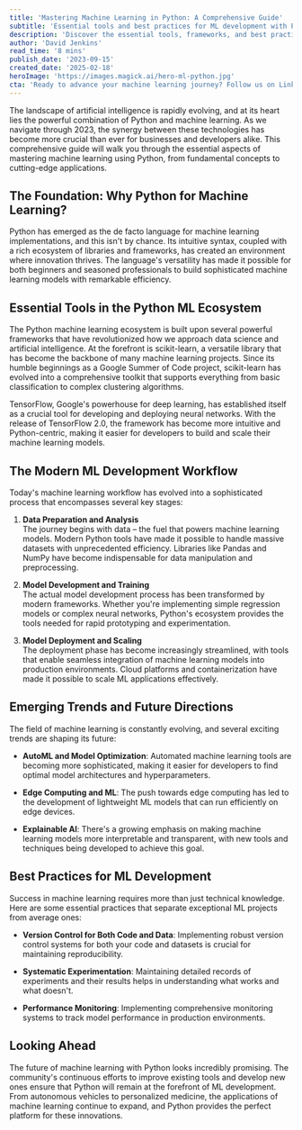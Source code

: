 ```yaml
---
title: 'Mastering Machine Learning in Python: A Comprehensive Guide'
subtitle: 'Essential tools and best practices for ML development with Python in 2023'
description: 'Discover the essential tools, frameworks, and best practices for mastering machine learning with Python. From fundamental concepts to cutting-edge applications, learn how to leverage Python's powerful ecosystem for building sophisticated ML models.'
author: 'David Jenkins'
read_time: '8 mins'
publish_date: '2023-09-15'
created_date: '2025-02-18'
heroImage: 'https://images.magick.ai/hero-ml-python.jpg'
cta: 'Ready to advance your machine learning journey? Follow us on LinkedIn for daily insights, tips, and updates on the latest developments in ML and Python programming.'
---
```


The landscape of artificial intelligence is rapidly evolving, and at its heart lies the powerful combination of Python and machine learning. As we navigate through 2023, the synergy between these technologies has become more crucial than ever for businesses and developers alike. This comprehensive guide will walk you through the essential aspects of mastering machine learning using Python, from fundamental concepts to cutting-edge applications.

## The Foundation: Why Python for Machine Learning?

Python has emerged as the de facto language for machine learning implementations, and this isn't by chance. Its intuitive syntax, coupled with a rich ecosystem of libraries and frameworks, has created an environment where innovation thrives. The language's versatility has made it possible for both beginners and seasoned professionals to build sophisticated machine learning models with remarkable efficiency.

## Essential Tools in the Python ML Ecosystem

The Python machine learning ecosystem is built upon several powerful frameworks that have revolutionized how we approach data science and artificial intelligence. At the forefront is scikit-learn, a versatile library that has become the backbone of many machine learning projects. Since its humble beginnings as a Google Summer of Code project, scikit-learn has evolved into a comprehensive toolkit that supports everything from basic classification to complex clustering algorithms.

TensorFlow, Google's powerhouse for deep learning, has established itself as a crucial tool for developing and deploying neural networks. With the release of TensorFlow 2.0, the framework has become more intuitive and Python-centric, making it easier for developers to build and scale their machine learning models.

## The Modern ML Development Workflow

Today's machine learning workflow has evolved into a sophisticated process that encompasses several key stages:

1. **Data Preparation and Analysis**  
   The journey begins with data – the fuel that powers machine learning models. Modern Python tools have made it possible to handle massive datasets with unprecedented efficiency. Libraries like Pandas and NumPy have become indispensable for data manipulation and preprocessing.

2. **Model Development and Training**  
   The actual model development process has been transformed by modern frameworks. Whether you're implementing simple regression models or complex neural networks, Python's ecosystem provides the tools needed for rapid prototyping and experimentation.

3. **Model Deployment and Scaling**  
   The deployment phase has become increasingly streamlined, with tools that enable seamless integration of machine learning models into production environments. Cloud platforms and containerization have made it possible to scale ML applications effectively.

## Emerging Trends and Future Directions

The field of machine learning is constantly evolving, and several exciting trends are shaping its future:

- **AutoML and Model Optimization**: Automated machine learning tools are becoming more sophisticated, making it easier for developers to find optimal model architectures and hyperparameters.

- **Edge Computing and ML**: The push towards edge computing has led to the development of lightweight ML models that can run efficiently on edge devices.

- **Explainable AI**: There's a growing emphasis on making machine learning models more interpretable and transparent, with new tools and techniques being developed to achieve this goal.

## Best Practices for ML Development

Success in machine learning requires more than just technical knowledge. Here are some essential practices that separate exceptional ML projects from average ones:

- **Version Control for Both Code and Data**: Implementing robust version control systems for both your code and datasets is crucial for maintaining reproducibility.

- **Systematic Experimentation**: Maintaining detailed records of experiments and their results helps in understanding what works and what doesn't.

- **Performance Monitoring**: Implementing comprehensive monitoring systems to track model performance in production environments.

## Looking Ahead

The future of machine learning with Python looks incredibly promising. The community's continuous efforts to improve existing tools and develop new ones ensure that Python will remain at the forefront of ML development. From autonomous vehicles to personalized medicine, the applications of machine learning continue to expand, and Python provides the perfect platform for these innovations.